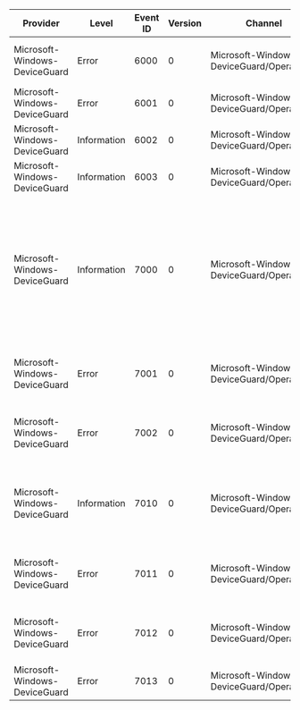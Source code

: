 Provider                       |  Level        |  Event ID  |  Version  |  Channel                                    |  Task  |  Opcode       |  Keyword  |  Message
-------------------------------|---------------|------------|-----------|---------------------------------------------|--------|---------------|-----------|--------------------------------------------------------------------------------------------------------------------------------------------------------------------------------------------------------------------------------------------------------------------------------------------------------------
Microsoft-Windows-DeviceGuard  |  Error        |  6000      |  0        |  Microsoft-Windows-DeviceGuard/Operational  |        |  ManageCI     |           |  CodeIntegrity attempted to load the policy located at {PolicyFilePath}, but failed with status code {ErrorCode}
Microsoft-Windows-DeviceGuard  |  Error        |  6001      |  0        |  Microsoft-Windows-DeviceGuard/Operational  |        |  ManageCI     |           |  CodeIntegrity attempted to load token {TokenID} but failed with status {Status}
Microsoft-Windows-DeviceGuard  |  Information  |  6002      |  0        |  Microsoft-Windows-DeviceGuard/Operational  |        |  ManageCI     |           |  CodeIntegrity successfully loaded token {Token}
Microsoft-Windows-DeviceGuard  |  Information  |  6003      |  0        |  Microsoft-Windows-DeviceGuard/Operational  |        |  ManageCI     |           |  This event contains additional information for token {Token}
Microsoft-Windows-DeviceGuard  |  Information  |  7000      |  0        |  Microsoft-Windows-DeviceGuard/Operational  |        |  DeviceGuard  |           |  Device Guard successfully processed the Group Policy: Virtualization Based Security  = {VirtualizationBasedSecurity},  Secure Boot = {SecureBoot}, DMA Protection = {DmaProtection},  Virtualization Based Code Integrity = {HVCI}, Credential Guard = {LSA}, Reboot required = {Reboot}, Status = {Status}.
Microsoft-Windows-DeviceGuard  |  Error        |  7001      |  0        |  Microsoft-Windows-DeviceGuard/Operational  |        |  DeviceGuard  |           |  Device Guard failed to process the Group Policy to enable Virtualization Based Security (Status = {Status}): {ErrorMessage}
Microsoft-Windows-DeviceGuard  |  Error        |  7002      |  0        |  Microsoft-Windows-DeviceGuard/Operational  |        |  DeviceGuard  |           |  Device Guard failed to process the Group Policy to disable Virtualization Based Security (Status = {Status}): {ErrorMessage}
Microsoft-Windows-DeviceGuard  |  Information  |  7010      |  0        |  Microsoft-Windows-DeviceGuard/Operational  |        |  DeviceGuard  |           |  Device Guard successfully processed the Group Policy: Configurable Code Integrity Policy = {SiPolicy},  Policy file path = {PolicyFilePath}, Reboot required = {Reboot}, Status = {Status}.
Microsoft-Windows-DeviceGuard  |  Error        |  7011      |  0        |  Microsoft-Windows-DeviceGuard/Operational  |        |  DeviceGuard  |           |  Device Guard failed to process the Group Policy to enable Configurable Code Integrity Policy (Status = {Status}): {ErrorMessage}
Microsoft-Windows-DeviceGuard  |  Error        |  7012      |  0        |  Microsoft-Windows-DeviceGuard/Operational  |        |  DeviceGuard  |           |  Device Guard failed to process the Group Policy to disable Configurable Code Integrity Policy (Status = {Status}): {ErrorMessage}
Microsoft-Windows-DeviceGuard  |  Error        |  7013      |  0        |  Microsoft-Windows-DeviceGuard/Operational  |        |  DeviceGuard  |           |